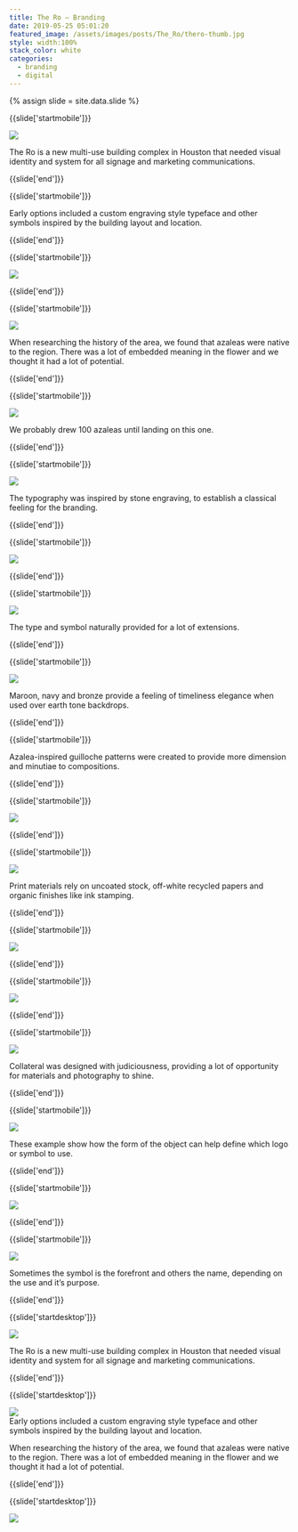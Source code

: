 ```yaml
---
title: The Ro — Branding
date: 2019-05-25 05:01:20
featured_image: /assets/images/posts/The_Ro/thero-thumb.jpg
style: width:100%
stack_color: white
categories:
  - branding
  - digital
---
```

{% assign slide = site.data.slide %}


{{slide['startmobile']}}

<div><img class='full-height' src='{{ site.url }}/assets/images/posts/The_Ro/thero-1-mobile.png' srcset='{{ site.url }}/assets/images/posts/The_Ro/thero-1-mobile.png 375w, {{ site.url }}/assets/images/posts/The_Ro/thero-1-mobile@2x.png 750w, {{ site.url }}/assets/images/posts/The_Ro/thero-1-mobile@3x.png 1125w'></div>

<p class='bg'>The Ro is a new multi-use building complex in Houston that needed visual identity and system for all signage and marketing communications.</p>

{{slide['end']}}




{{slide['startmobile']}}

Early options included a custom engraving style typeface and other symbols inspired by the building layout and location.

{{slide['end']}}




{{slide['startmobile']}}

<div><img class='full-height' src='{{ site.url }}/assets/images/posts/The_Ro/thero-2-mobile.png' srcset='{{ site.url }}/assets/images/posts/The_Ro/thero-2-mobile.png 375w, {{ site.url }}/assets/images/posts/The_Ro/thero-2-mobile@2x.png 750w, {{ site.url }}/assets/images/posts/The_Ro/thero-2-mobile@3x.png 1125w'></div>

{{slide['end']}}




{{slide['startmobile']}}

<div><img class='full-height' src='{{ site.url }}/assets/images/posts/The_Ro/thero-3-mobile.png' srcset='{{ site.url }}/assets/images/posts/The_Ro/thero-3-mobile.png 375w, {{ site.url }}/assets/images/posts/The_Ro/thero-3-mobile@2x.png 750w, {{ site.url }}/assets/images/posts/The_Ro/thero-3-mobile@3x.png 1125w'></div>

<p class='bg'>When researching the history of the area, we found that azaleas were native to the region. There was a lot of embedded meaning in the flower and we thought it had a lot of potential.</p>

{{slide['end']}}



{{slide['startmobile']}}

<div><img class='full-height' src='{{ site.url }}/assets/images/posts/The_Ro/thero-4-mobile.png' srcset='{{ site.url }}/assets/images/posts/The_Ro/thero-4-mobile.png 375w, {{ site.url }}/assets/images/posts/The_Ro/thero-4-mobile@2x.png 750w, {{ site.url }}/assets/images/posts/The_Ro/thero-4-mobile@3x.png 1125w'></div>

<p class='bg'>We probably drew 100 azaleas until landing on this one.</p>


{{slide['end']}}



{{slide['startmobile']}}

<div><img class='full-height' src='{{ site.url }}/assets/images/posts/The_Ro/thero-5-mobile.png' srcset='{{ site.url }}/assets/images/posts/The_Ro/thero-5-mobile.png 375w, {{ site.url }}/assets/images/posts/The_Ro/thero-5-mobile@2x.png 750w, {{ site.url }}/assets/images/posts/The_Ro/thero-5-mobile@3x.png 1125w'></div>

<p class='bg'>The typography was inspired by stone engraving, to establish a classical feeling for the branding.</p>

{{slide['end']}}




{{slide['startmobile']}}

<div><img class='full-height' src='{{ site.url }}/assets/images/posts/The_Ro/thero-6-mobile.png' srcset='{{ site.url }}/assets/images/posts/The_Ro/thero-6-mobile.png 375w, {{ site.url }}/assets/images/posts/The_Ro/thero-6-mobile@2x.png 750w, {{ site.url }}/assets/images/posts/The_Ro/thero-6-mobile@3x.png 1125w'></div>

{{slide['end']}}



{{slide['startmobile']}}

<div><img class='full-height' src='{{ site.url }}/assets/images/posts/The_Ro/thero-7-mobile.png' srcset='{{ site.url }}/assets/images/posts/The_Ro/thero-7-mobile.png 375w, {{ site.url }}/assets/images/posts/The_Ro/thero-7-mobile@2x.png 750w, {{ site.url }}/assets/images/posts/The_Ro/thero-7-mobile@3x.png 1125w'></div>

<p class='bg-dark'>The type and symbol naturally provided for a lot of extensions.</p>

{{slide['end']}}




{{slide['startmobile']}}

<div><img class='full-height' src='{{ site.url }}/assets/images/posts/The_Ro/thero-8-mobile.png' srcset='{{ site.url }}/assets/images/posts/The_Ro/thero-8-mobile.png 375w, {{ site.url }}/assets/images/posts/The_Ro/thero-8-mobile@2x.png 750w, {{ site.url }}/assets/images/posts/The_Ro/thero-8-mobile@3x.png 1125w'></div>

<p class='bg-dark'>Maroon, navy and bronze provide a feeling of timeliness elegance when used over earth tone backdrops.</p>

{{slide['end']}}



{{slide['startmobile']}}

Azalea-inspired guilloche patterns were created to provide more dimension and minutiae to compositions.

{{slide['end']}}



{{slide['startmobile']}}

<div><img class='full-height' src='{{ site.url }}/assets/images/posts/The_Ro/thero-9-mobile.png' srcset='{{ site.url }}/assets/images/posts/The_Ro/thero-9-mobile.png 375w, {{ site.url }}/assets/images/posts/The_Ro/thero-9-mobile@2x.png 750w, {{ site.url }}/assets/images/posts/The_Ro/thero-9-mobile@3x.png 1125w'></div>

<p class='bg-dark'></p>

{{slide['end']}}



{{slide['startmobile']}}

<div><img class='full-height' src='{{ site.url }}/assets/images/posts/The_Ro/thero-10-mobile.png' srcset='{{ site.url }}/assets/images/posts/The_Ro/thero-10-mobile.png 375w, {{ site.url }}/assets/images/posts/The_Ro/thero-10-mobile@2x.png 750w, {{ site.url }}/assets/images/posts/The_Ro/thero-10-mobile@3x.png 1125w'></div>

<p class='bg-dark'>Print materials rely on uncoated stock, off-white recycled papers and organic finishes like ink stamping.</p>

{{slide['end']}}




{{slide['startmobile']}}

<div><img class='full-height' src='{{ site.url }}/assets/images/posts/The_Ro/thero-11-mobile.png' srcset='{{ site.url }}/assets/images/posts/The_Ro/thero-11-mobile.png 375w, {{ site.url }}/assets/images/posts/The_Ro/thero-11-mobile@2x.png 750w, {{ site.url }}/assets/images/posts/The_Ro/thero-11-mobile@3x.png 1125w'></div>

<p class='bg-dark'></p>


{{slide['end']}}




{{slide['startmobile']}}

<div><img class='full-height' src='{{ site.url }}/assets/images/posts/The_Ro/thero-12-mobile.png' srcset='{{ site.url }}/assets/images/posts/The_Ro/thero-12-mobile.png 375w, {{ site.url }}/assets/images/posts/The_Ro/thero-12-mobile@2x.png 750w, {{ site.url }}/assets/images/posts/The_Ro/thero-12-mobile@3x.png 1125w'></div>

<p class='bg-dark'></p>

{{slide['end']}}




{{slide['startmobile']}}

<div><img class='full-height' src='{{ site.url }}/assets/images/posts/The_Ro/thero-13-mobile.png' srcset='{{ site.url }}/assets/images/posts/The_Ro/thero-13-mobile.png 375w, {{ site.url }}/assets/images/posts/The_Ro/thero-13-mobile@2x.png 750w, {{ site.url }}/assets/images/posts/The_Ro/thero-13-mobile@3x.png 1125w'></div>

<p class='bg'>Collateral was designed with judiciousness, providing a lot of opportunity for materials and photography to shine.</p>

{{slide['end']}}



{{slide['startmobile']}}

<div><img class='full-height' src='{{ site.url }}/assets/images/posts/The_Ro/thero-14-mobile.png' srcset='{{ site.url }}/assets/images/posts/The_Ro/thero-14-mobile.png 375w, {{ site.url }}/assets/images/posts/The_Ro/thero-14-mobile@2x.png 750w, {{ site.url }}/assets/images/posts/The_Ro/thero-14-mobile@3x.png 1125w'></div>

<p class='bg-dark'>These example show how the form of the object can help define which logo or symbol to use.</p>

{{slide['end']}}



{{slide['startmobile']}}

<div><img class='full-height' src='{{ site.url }}/assets/images/posts/The_Ro/thero-15-mobile.png' srcset='{{ site.url }}/assets/images/posts/The_Ro/thero-15-mobile.png 375w, {{ site.url }}/assets/images/posts/The_Ro/thero-15-mobile@2x.png 750w, {{ site.url }}/assets/images/posts/The_Ro/thero-15-mobile@3x.png 1125w'></div>

<p class='bg-dark'></p>

{{slide['end']}}



{{slide['startmobile']}}

<div><img class='full-width' src='{{ site.url }}/assets/images/posts/The_Ro/thero-16-mobile.png' srcset='{{ site.url }}/assets/images/posts/The_Ro/thero-16-mobile.png 375w, {{ site.url }}/assets/images/posts/The_Ro/thero-16-mobile@2x.png 750w, {{ site.url }}/assets/images/posts/The_Ro/thero-16-mobile@3x.png 1125w'></div>

<p class='bg'>Sometimes the symbol is the forefront and others the name, depending on the use and it’s purpose.</p>

{{slide['end']}}









{{slide['startdesktop']}}

<div><img class='full-width' src='{{ site.url }}/assets/images/posts/The_Ro/thero-1@2x.png' srcset='{{ site.url }}/assets/images/posts/The_Ro/thero-1.png 1024w, {{ site.url }}/assets/images/posts/The_Ro/thero-1@2x.png 2048w, {{ site.url }}/assets/images/posts/The_Ro/thero-1@3x.png 3072w'></div>

The Ro is a new multi-use building complex in Houston that needed visual identity and system for all signage and marketing communications.

{{slide['end']}}



{{slide['startdesktop']}}

<div><img src='{{ site.url }}/assets/images/posts/The_Ro/thero-2@2x.png' srcset='{{ site.url }}/assets/images/posts/The_Ro/thero-2.png 794w, {{ site.url }}/assets/images/posts/The_Ro/thero-2@2x.png 1588w, {{ site.url }}/assets/images/posts/The_Ro/thero-2@3x.png 2382w'></div>

<figcaption>Early options included a custom engraving style typeface and other symbols inspired by the building layout and location.</figcaption>

When researching the history of the area, we found that azaleas were native to the region. There was a lot of embedded meaning in the flower and we thought it had a lot of potential.

{{slide['end']}}



{{slide['startdesktop']}}

<div class='row'>

<div><img src='{{ site.url }}/assets/images/posts/The_Ro/thero-3@2x.png' srcset='{{ site.url }}/assets/images/posts/The_Ro/thero-3.png 314w, {{ site.url }}/assets/images/posts/The_Ro/thero-3@2x.png 628w, {{ site.url }}/assets/images/posts/The_Ro/thero-3@3x.png 942w'></div><!--

--><div><img src='{{ site.url }}/assets/images/posts/The_Ro/thero-4@2x.png' srcset='{{ site.url }}/assets/images/posts/The_Ro/thero-4.png 474w, {{ site.url }}/assets/images/posts/The_Ro/thero-4@2x.png 948w, {{ site.url }}/assets/images/posts/The_Ro/thero-4@3x.png 1422w'></div>

</div>

<figcaption>We probably drew 100 azaleas until landing on this one.</figcaption>

The typography was inspired by stone engraving, to establish a classical feeling for the branding.

{{slide['end']}}




{{slide['startdesktop']}}

<div class='row'>

<div><img src='{{ site.url }}/assets/images/posts/The_Ro/thero-5@2x.png' srcset='{{ site.url }}/assets/images/posts/The_Ro/thero-5.png 314w, {{ site.url }}/assets/images/posts/The_Ro/thero-5@2x.png 628w, {{ site.url }}/assets/images/posts/The_Ro/thero-5@3x.png 942w'></div><!--

--><div><img src='{{ site.url }}/assets/images/posts/The_Ro/thero-6@2x.png' srcset='{{ site.url }}/assets/images/posts/The_Ro/thero-6.png 474w, {{ site.url }}/assets/images/posts/The_Ro/thero-6@2x.png 948w, {{ site.url }}/assets/images/posts/The_Ro/thero-6@3x.png 1422w'></div>

</div>

The type and symbol naturally provided for a lot of extensions.

{{slide['end']}}




{{slide['startdesktop']}}

<div><img src='{{ site.url }}/assets/images/posts/The_Ro/thero-7@2x.png' srcset='{{ site.url }}/assets/images/posts/The_Ro/thero-7.png 794w, {{ site.url }}/assets/images/posts/The_Ro/thero-7@2x.png 1588w, {{ site.url }}/assets/images/posts/The_Ro/thero-7@3x.png 2382w'></div>

Maroon, navy and bronze provide a feeling of timeliness elegance when used over earth tone backdrops.

{{slide['end']}}




{{slide['startdesktop']}}

<div class='row'>

<div class='column'>

<div><img src='{{ site.url }}/assets/images/posts/The_Ro/thero-8@2x.png' srcset='{{ site.url }}/assets/images/posts/The_Ro/thero-8.png 234w, {{ site.url }}/assets/images/posts/The_Ro/thero-8@2x.png 468w, {{ site.url }}/assets/images/posts/The_Ro/thero-8@3x.png 702w'></div><!--

--><div><img src='{{ site.url }}/assets/images/posts/The_Ro/thero-9@2x.png' srcset='{{ site.url }}/assets/images/posts/The_Ro/thero-9.png 234w, {{ site.url }}/assets/images/posts/The_Ro/thero-9@2x.png 468w, {{ site.url }}/assets/images/posts/The_Ro/thero-9@3x.png 702w'></div>

</div><div><img src='{{ site.url }}/assets/images/posts/The_Ro/thero-10@2x.png' srcset='{{ site.url }}/assets/images/posts/The_Ro/thero-10.png 554w, {{ site.url }}/assets/images/posts/The_Ro/thero-10@2x.png 1108w, {{ site.url }}/assets/images/posts/The_Ro/thero-10@3x.png 1662w'></div>

</div>

Azalea-inspired guilloche patterns were created to provide more dimension and minutiae to compositons.

{{slide['end']}}




{{slide['startdesktop']}}

<div><img src='{{ site.url }}/assets/images/posts/The_Ro/thero-11@2x.png' srcset='{{ site.url }}/assets/images/posts/The_Ro/thero-11.png 794w, {{ site.url }}/assets/images/posts/The_Ro/thero-11@2x.png 1588w, {{ site.url }}/assets/images/posts/The_Ro/thero-11@3x.png 2382w'></div>

Print materials rely on uncoated stock, off-white recycled papers and organic finishes like ink stamping.

{{slide['end']}}




{{slide['startdesktop']}}

<div class='row'>

<div><img src='{{ site.url }}/assets/images/posts/The_Ro/thero-12@2x.png' srcset='{{ site.url }}/assets/images/posts/The_Ro/thero-12.png 554w, {{ site.url }}/assets/images/posts/The_Ro/thero-12@2x.png 1128w, {{ site.url }}/assets/images/posts/The_Ro/thero-12@3x.png 1662w'></div><div class='column'>

<div><img src='{{ site.url }}/assets/images/posts/The_Ro/thero-13@2x.png' srcset='{{ site.url }}/assets/images/posts/The_Ro/thero-13.png 234w, {{ site.url }}/assets/images/posts/The_Ro/thero-13@2x.png 468w, {{ site.url }}/assets/images/posts/The_Ro/thero-13@3x.png 702w'></div><!--

--><div><img src='{{ site.url }}/assets/images/posts/The_Ro/thero-14@2x.png' srcset='{{ site.url }}/assets/images/posts/The_Ro/thero-14.png 234w, {{ site.url }}/assets/images/posts/The_Ro/thero-14@2x.png 468w, {{ site.url }}/assets/images/posts/The_Ro/thero-14@3x.png 702w'></div>

</div>
</div>

Collateral was designed with judiciousness, providing a lot of opportunity for materials and photography to shine.

{{slide['end']}}




{{slide['startdesktop']}}

<div class='row'>

<div><img src='{{ site.url }}/assets/images/posts/The_Ro/thero-15@2x.png' srcset='{{ site.url }}/assets/images/posts/The_Ro/thero-15.png 554w, {{ site.url }}/assets/images/posts/The_Ro/thero-15@2x.png 1128w, {{ site.url }}/assets/images/posts/The_Ro/thero-15@3x.png 1662w'></div><div class='column'>

<div><img src='{{ site.url }}/assets/images/posts/The_Ro/thero-16@2x.png' srcset='{{ site.url }}/assets/images/posts/The_Ro/thero-16.png 234w, {{ site.url }}/assets/images/posts/The_Ro/thero-16@2x.png 468w, {{ site.url }}/assets/images/posts/The_Ro/thero-16@3x.png 702w'></div><!--

--><div><img src='{{ site.url }}/assets/images/posts/The_Ro/thero-17@2x.png' srcset='{{ site.url }}/assets/images/posts/The_Ro/thero-17.png 234w, {{ site.url }}/assets/images/posts/The_Ro/thero-17@2x.png 468w, {{ site.url }}/assets/images/posts/The_Ro/thero-17@3x.png 702w'></div>

</div>
</div>

These example show how the form of the object can help define which logo or symbol to use.

{{slide['end']}}





{{slide['startdesktop']}}

<div class='row'>

<div><img src='{{ site.url }}/assets/images/posts/The_Ro/thero-18@2x.png' srcset='{{ site.url }}/assets/images/posts/The_Ro/thero-18.png 314w, {{ site.url }}/assets/images/posts/The_Ro/thero-18@2x.png 628w, {{ site.url }}/assets/images/posts/The_Ro/thero-18@3x.png 942w'></div><!--

--><div><img src='{{ site.url }}/assets/images/posts/The_Ro/thero-19@2x.png' srcset='{{ site.url }}/assets/images/posts/The_Ro/thero-19.png 474w, {{ site.url }}/assets/images/posts/The_Ro/thero-19@2x.png 948w, {{ site.url }}/assets/images/posts/The_Ro/thero-19@3x.png 1422w'></div>

</div>


Sometimes the symbol is the forefront and others the name, depending on the use and it’s purpose.

{{slide['end']}}






{{slide['startdesktop']}}

<div><img src='{{ site.url }}/assets/images/posts/The_Ro/thero-20@2x.png' srcset='{{ site.url }}/assets/images/posts/The_Ro/thero-20.png 794w, {{ site.url }}/assets/images/posts/The_Ro/thero-20@2x.png 1588w, {{ site.url }}/assets/images/posts/The_Ro/thero-20@3x.png 2382w'></div>

{{slide['end']}}
